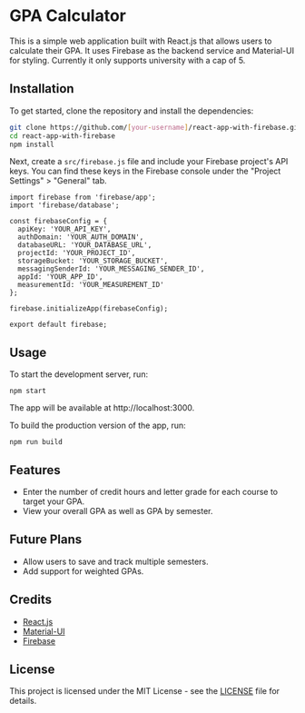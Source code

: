 # GPA Calculator

This is a simple web application built with React.js that allows users to calculate their GPA. 
It uses Firebase as the backend service and Material-UI for styling. Currently it only supports university with a cap of 5.

## Installation

To get started, clone the repository and install the dependencies:

```bash
git clone https://github.com/[your-username]/react-app-with-firebase.git
cd react-app-with-firebase
npm install
```

Next, create a `src/firebase.js` file and include your Firebase project's API keys. You can find these keys in the Firebase console under the "Project Settings" > "General" tab.

```
import firebase from 'firebase/app';
import 'firebase/database';

const firebaseConfig = {
  apiKey: 'YOUR_API_KEY',
  authDomain: 'YOUR_AUTH_DOMAIN',
  databaseURL: 'YOUR_DATABASE_URL',
  projectId: 'YOUR_PROJECT_ID',
  storageBucket: 'YOUR_STORAGE_BUCKET',
  messagingSenderId: 'YOUR_MESSAGING_SENDER_ID',
  appId: 'YOUR_APP_ID',
  measurementId: 'YOUR_MEASUREMENT_ID'
};

firebase.initializeApp(firebaseConfig);

export default firebase;
```
## Usage

To start the development server, run:

```
npm start
```
The app will be available at http://localhost:3000.

To build the production version of the app, run:

```
npm run build
```
## Features

- Enter the number of credit hours and letter grade for each course to target your GPA.
- View your overall GPA as well as GPA by semester.

## Future Plans

- Allow users to save and track multiple semesters.
- Add support for weighted GPAs.

## Credits

- [React.js](https://reactjs.org/)
- [Material-UI](https://material-ui.com/)
- [Firebase](https://firebase.google.com/)

## License

This project is licensed under the MIT License - see the [LICENSE](LICENSE) file for details.
